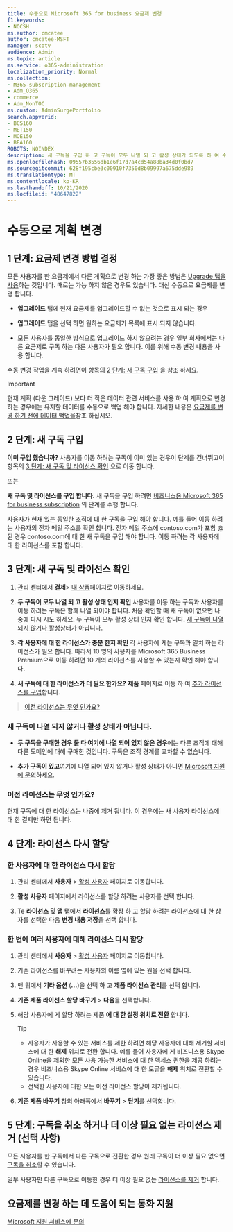 ```yaml
---
title: 수동으로 Microsoft 365 for business 요금제 변경
f1.keywords:
- NOCSH
ms.author: cmcatee
author: cmcatee-MSFT
manager: scotv
audience: Admin
ms.topic: article
ms.service: o365-administration
localization_priority: Normal
ms.collection:
- M365-subscription-management
- Adm_O365
- commerce
- Adm_NonTOC
ms.custom: AdminSurgePortfolio
search.appverid:
- BCS160
- MET150
- MOE150
- BEA160
ROBOTS: NOINDEX
description: 새 구독을 구입 하 고 구독이 모두 나열 되 고 활성 상태가 되도록 하 여 수동으로 구독을 변경 합니다.
ms.openlocfilehash: 09557b3556db1e6f17d7a4cd54a88ba34d0f0bd7
ms.sourcegitcommit: 628f195cbe3c00910f7350d8b09997a675dde989
ms.translationtype: MT
ms.contentlocale: ko-KR
ms.lasthandoff: 10/21/2020
ms.locfileid: "48647822"
---
```

# <a name="change-plans-manually"></a>수동으로 계획 변경

## <a name="step-1-decide-how-to-change-plans"></a>1 단계: 요금제 변경 방법 결정

모든 사용자를 한 요금제에서 다른 계획으로 변경 하는 가장 좋은 방법은 [Upgrade 탭을 사용](upgrade-to-different-plan.md)하는 것입니다. 때로는 가능 하지 않은 경우도 있습니다. 대신 수동으로 요금제를 변경 합니다.

- **업그레이드** 탭에 현재 요금제를 업그레이드할 수 없는 것으로 표시 되는 경우

- **업그레이드** 탭을 선택 하면 원하는 요금제가 목록에 표시 되지 않습니다.

- 모든 사용자를 동일한 방식으로 업그레이드 하지 않으려는 경우 일부 회사에서는 다른 요금제로 구독 하는 다른 사용자가 필요 합니다. 이를 위해 수동 변경 내용을 사용 합니다.

수동 변경 작업을 계속 하려면이 항목의 [2 단계: 새 구독 구입](#step-2-buy-a-new-subscription) 을 참조 하세요.

> [!IMPORTANT]
> 현재 계획 (다운 그레이드) 보다 더 작은 데이터 관련 서비스를 사용 하 여 계획으로 변경 하는 경우에는 유지할 데이터를 수동으로 백업 해야 합니다. 자세한 내용은 [요금제를 변경 하기 전에 데이터 백업을](back-up-data-before-switching-plans.md)참조 하십시오.

## <a name="step-2-buy-a-new-subscription"></a>2 단계: 새 구독 구입

**이미 구입 했습니까?** 사용자를 이동 하려는 구독이 이미 있는 경우이 단계를 건너뛰고이 항목의 [3 단계: 새 구독 및 라이선스 확인](#step-3-check-your-new-subscription-and-licenses) 으로 이동 합니다.

또는

**새 구독 및 라이선스를 구입 합니다.** 새 구독을 구입 하려면 [비즈니스용 Microsoft 365 for business subscription](../buy-another-subscription.md) 의 단계를 수행 합니다.

사용자가 현재 있는 동일한 조직에 대 한 구독을 구입 해야 합니다. 예를 들어 이동 하려는 사용자의 전자 메일 주소를 확인 합니다. 전자 메일 주소에 contoso.com가 포함 \@ 된 경우 contoso.com에 대 한 새 구독을 구입 해야 합니다.
이동 하려는 각 사용자에 대 한 라이선스를 포함 합니다.

## <a name="step-3-check-your-new-subscription-and-licenses"></a>3 단계: 새 구독 및 라이선스 확인

1. 관리 센터에서 **결제**\> <a href="https://go.microsoft.com/fwlink/p/?linkid=842054" target="_blank">내 상품</a>페이지로 이동하세요.

2. **두 구독이 모두 나열 되 고 활성 상태 인지 확인** 사용자를 이동 하는 구독과 사용자를 이동 하려는 구독은 함께 나열 되어야 합니다. 처음 확인할 때 새 구독이 없으면 나중에 다시 시도 하세요. 두 구독이 모두 활성 상태 인지 확인 합니다. [새 구독이 나열 되지 않거나 활성](#the-new-subscription-isnt-listed-or-isnt-active)상태가 아닙니다.

3. **각 사용자에 대 한 라이선스가 충분 한지 확인** 각 사용자에 게는 구독과 일치 하는 라이선스가 필요 합니다. 따라서 10 명의 사용자를 Microsoft 365 Business Premium으로 이동 하려면 10 개의 라이선스를 사용할 수 있는지 확인 해야 합니다.

4. **새 구독에 대 한 라이선스가 더 필요 한가요?**
   **제품** 페이지로 이동 하 여 [추가 라이선스를 구입](../licenses/buy-licenses.md)합니다.

> [이전 라이선스는 무엇 인가요?](#what-about-the-old-licenses)

### <a name="the-new-subscription-isnt-listed-or-isnt-active"></a>새 구독이 나열 되지 않거나 활성 상태가 아닙니다.

- **두 구독을 구매한 경우 둘 다 여기에 나열 되어 있지 않은 경우**에는 다른 조직에 대해 다른 도메인에 대해 구매한 것입니다. 구독은 조직 경계를 교차할 수 없습니다.

- **추가 구독이 있고**여기에 나열 되어 있지 않거나 활성 상태가 아니면 [Microsoft 지원에 문의](../../admin/contact-support-for-business-products.md)하세요.

### <a name="what-about-the-old-licenses"></a>이전 라이선스는 무엇 인가요?

현재 구독에 대 한 라이선스는 나중에 제거 됩니다. 이 경우에는 새 사용자 라이선스에 대 한 결제만 하면 됩니다.

## <a name="step-4-reassign-licenses"></a>4 단계: 라이선스 다시 할당

### <a name="reassign-a-license-for-one-user"></a>한 사용자에 대 한 라이선스 다시 할당

1. 관리 센터에서 **사용자** \> <a href="https://go.microsoft.com/fwlink/p/?linkid=834822" target="_blank">활성 사용자</a> 페이지로 이동합니다.

2. **활성 사용자** 페이지에서 라이선스를 할당 하려는 사용자를 선택 합니다.

3. Te **라이선스 및 앱** 탭에서 **라이선스**를 확장 하 고 할당 하려는 라이선스에 대 한 상자를 선택한 다음 **변경 내용 저장**을 선택 합니다.

### <a name="reassign-licenses-for-multiple-users-at-once"></a>한 번에 여러 사용자에 대해 라이선스 다시 할당

1. 관리 센터에서 **사용자** \> <a href="https://go.microsoft.com/fwlink/p/?linkid=834822" target="_blank">활성 사용자</a> 페이지로 이동합니다.

2. 기존 라이선스를 바꾸려는 사용자의 이름 옆에 있는 원을 선택 합니다.

3. 맨 위에서 **기타 옵션** (**...**)을 선택 하 고 **제품 라이선스 관리**를 선택 합니다.

4. **기존 제품 라이선스 할당 바꾸기** \> **다음**을 선택합니다.

5. 해당 사용자에 게 할당 하려는 제품 **에 대 한 설정 위치로 전환** 합니다.

    > [!TIP]
    > - 사용자가 사용할 수 있는 서비스를 제한 하려면 해당 사용자에 대해 제거할 서비스에 대 한 **해제** 위치로 전환 합니다. 예를 들어 사용자에 게 비즈니스용 Skype Online을 제외한 모든 사용 가능한 서비스에 대 한 액세스 권한을 제공 하려는 경우 비즈니스용 Skype Online 서비스에 대 한 토글을 **해제** 위치로 전환할 수 있습니다.
    > - 선택한 사용자에 대한 모든 이전 라이선스 할당이 제거됩니다.

6. **기존 제품 바꾸기** 창의 아래쪽에서 **바꾸기** \> **닫기**를 선택합니다.

## <a name="step-5-cancel-subscriptions-or-remove-licenses-that-you-no-longer-need-optional"></a>5 단계: 구독을 취소 하거나 더 이상 필요 없는 라이선스 제거 (선택 사항)

모든 사용자를 한 구독에서 다른 구독으로 전환한 경우 원래 구독이 더 이상 필요 없으면 [구독을 취소](cancel-your-subscription.md)할 수 있습니다.

일부 사용자만 다른 구독으로 이동한 경우 더 이상 필요 없는 [라이선스를 제거](../licenses/remove-licenses-from-subscription.md) 합니다.

## <a name="call-support-to-help-you-change-plans"></a>요금제를 변경 하는 데 도움이 되는 통화 지원
[Microsoft 지원 서비스에 문의](../../admin/contact-support-for-business-products.md)